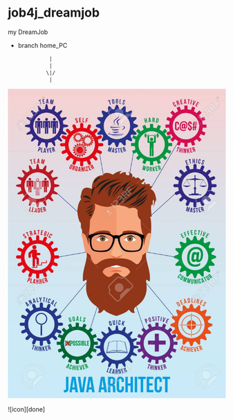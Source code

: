 # job4j_dreamjob


my DreamJob
+ branch home_PC

                |
                |
               \|/
                |

<p></p>
<img src="11.jpg">
<p></p>
![icon][done]

[done]:11.jpg